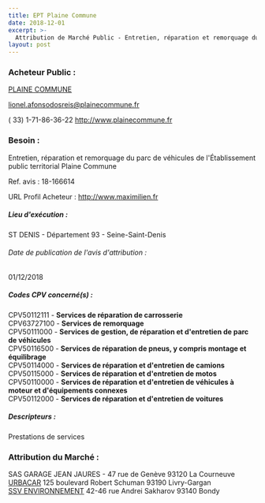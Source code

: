 ```yaml
---
title: EPT Plaine Commune
date: 2018-12-01
excerpt: >-
  Attribution de Marché Public - Entretien, réparation et remorquage du parc de véhicules de l'Établissement public territorial Plaine Commune
layout: post
---
```


### Acheteur Public : 
<a href="/acheteur-133/siren-200057867"> PLAINE COMMUNE</a><br/>



lionel.afonsodosreis@plainecommune.fr

( 33) 1-71-86-36-22
http://www.plainecommune.fr
### Besoin :

Entretien, réparation et remorquage du parc de véhicules de l'Établissement public territorial Plaine Commune

Ref. avis : 18-166614

URL Profil Acheteur : http://www.maximilien.fr

##### Lieu d'exécution :

ST DENIS - Département 93 - Seine-Saint-Denis

###### Date de publication de l'avis d'attribution : 
01/12/2018

##### Codes CPV concerné(s) :
CPV50112111 - **Services de réparation de carrosserie** <br/>
CPV63727100 - **Services de remorquage** <br/>
CPV50111000 - **Services de gestion, de réparation et d'entretien de parc de véhicules** <br/>
CPV50116500 - **Services de réparation de pneus, y compris montage et équilibrage** <br/>
CPV50114000 - **Services de réparation et d'entretien de camions** <br/>
CPV50115000 - **Services de réparation et d'entretien de motos** <br/>
CPV50110000 - **Services de réparation et d'entretien de véhicules à moteur et d'équipements connexes** <br/>
CPV50112000 - **Services de réparation et d'entretien de voitures** <br/>

##### Descripteurs :
Prestations de services <br/>

### Attribution du Marché :
SAS GARAGE JEAN JAURES - 47 rue de Genève 93120 La Courneuve <br/>
<a href="/entreprise-553/siren-388964249"> URBACAR</a>    125 boulevard Robert Schuman 93190 Livry-Gargan <br/>
<a href="/entreprise-548/siren-334119203"> SSV ENVIRONNEMENT</a>    42-46 rue Andrei Sakharov 93140 Bondy <br/>
